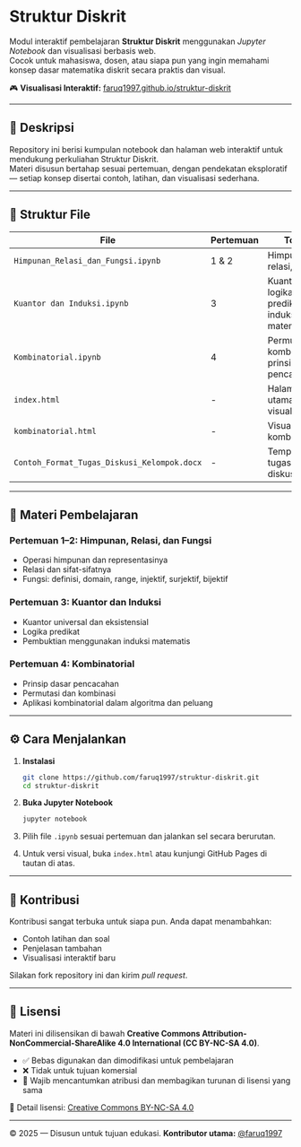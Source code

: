 # Struktur Diskrit

Modul interaktif pembelajaran **Struktur Diskrit** menggunakan *Jupyter Notebook* dan visualisasi berbasis web.  
Cocok untuk mahasiswa, dosen, atau siapa pun yang ingin memahami konsep dasar matematika diskrit secara praktis dan visual.

🎮 **Visualisasi Interaktif:** [faruq1997.github.io/struktur-diskrit](https://faruq1997.github.io/struktur-diskrit)

---

## 📘 Deskripsi

Repository ini berisi kumpulan notebook dan halaman web interaktif untuk mendukung perkuliahan Struktur Diskrit.  
Materi disusun bertahap sesuai pertemuan, dengan pendekatan eksploratif — setiap konsep disertai contoh, latihan, dan visualisasi sederhana.

---

## 📂 Struktur File

| File | Pertemuan | Topik |
|------|------------|-------|
| `Himpunan_Relasi_dan_Fungsi.ipynb` | 1 & 2 | Himpunan, relasi, fungsi |
| `Kuantor dan Induksi.ipynb` | 3 | Kuantor, logika predikat, induksi matematis |
| `Kombinatorial.ipynb` | 4 | Permutasi, kombinasi, prinsip pencacahan |
| `index.html` | - | Halaman utama visualisasi |
| `kombinatorial.html` | - | Visualisasi kombinatorial |
| `Contoh_Format_Tugas_Diskusi_Kelompok.docx` | - | Template tugas dan diskusi |

---

## 🧩 Materi Pembelajaran

### Pertemuan 1–2: Himpunan, Relasi, dan Fungsi
- Operasi himpunan dan representasinya  
- Relasi dan sifat-sifatnya  
- Fungsi: definisi, domain, range, injektif, surjektif, bijektif  

### Pertemuan 3: Kuantor dan Induksi
- Kuantor universal dan eksistensial  
- Logika predikat  
- Pembuktian menggunakan induksi matematis  

### Pertemuan 4: Kombinatorial
- Prinsip dasar pencacahan  
- Permutasi dan kombinasi  
- Aplikasi kombinatorial dalam algoritma dan peluang  

---

## ⚙️ Cara Menjalankan

1. **Instalasi**
   ```bash
   git clone https://github.com/faruq1997/struktur-diskrit.git
   cd struktur-diskrit
   ````

2. **Buka Jupyter Notebook**

   ```bash
   jupyter notebook
   ```
3. Pilih file `.ipynb` sesuai pertemuan dan jalankan sel secara berurutan.
4. Untuk versi visual, buka `index.html` atau kunjungi GitHub Pages di tautan di atas.

---

## 🤝 Kontribusi

Kontribusi sangat terbuka untuk siapa pun.
Anda dapat menambahkan:

* Contoh latihan dan soal
* Penjelasan tambahan
* Visualisasi interaktif baru

Silakan fork repository ini dan kirim *pull request*.

---

## 📜 Lisensi

Materi ini dilisensikan di bawah **Creative Commons Attribution-NonCommercial-ShareAlike 4.0 International (CC BY-NC-SA 4.0)**.

* ✅ Bebas digunakan dan dimodifikasi untuk pembelajaran
* ❌ Tidak untuk tujuan komersial
* 🔗 Wajib mencantumkan atribusi dan membagikan turunan di lisensi yang sama

📄 Detail lisensi: [Creative Commons BY-NC-SA 4.0](https://creativecommons.org/licenses/by-nc-sa/4.0/)

---

© 2025 — Disusun untuk tujuan edukasi.
**Kontributor utama:** [@faruq1997](https://github.com/faruq1997)

